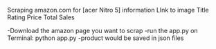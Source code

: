 Scraping amazon.com for [acer Nitro 5] information
LInk to image
Title
Rating
Price
Total Sales


-Download the amazon page you want to scrap
-run the app.py on Terminal: python app.py
-product would be saved in json files
